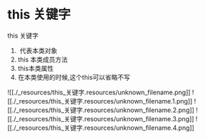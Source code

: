 # this 关键字


this 关键字

1.  代表本类对象
2. this 本类成员方法
3. this本类属性
4. 在本类使用的时候,这个this可以省略不写

![[./_resources/this_关键字.resources/unknown_filename.png]]
![[./_resources/this_关键字.resources/unknown_filename.1.png]]
![[./_resources/this_关键字.resources/unknown_filename.2.png]]
![[./_resources/this_关键字.resources/unknown_filename.3.png]]
![[./_resources/this_关键字.resources/unknown_filename.4.png]]

